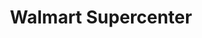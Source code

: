 ---
title: "Walmart Supercenter"
url: /clermont/walmart-supercenter-us-highway-27/
shop: Supermarkt
---